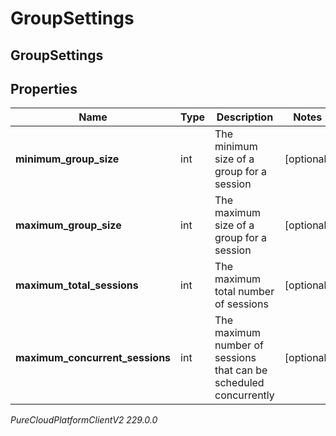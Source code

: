 # GroupSettings

## GroupSettings

## Properties

|Name | Type | Description | Notes|
|------------ | ------------- | ------------- | -------------|
| **minimum_group_size** | int | The minimum size of a group for a session | [optional] |
| **maximum_group_size** | int | The maximum size of a group for a session | [optional] |
| **maximum_total_sessions** | int | The maximum total number of sessions | [optional] |
| **maximum_concurrent_sessions** | int | The maximum number of sessions that can be scheduled concurrently | [optional] |



_PureCloudPlatformClientV2 229.0.0_
